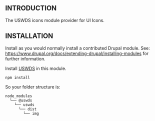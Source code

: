 ## INTRODUCTION

The USWDS icons module provider for UI Icons.

## INSTALLATION

Install as you would normally install a contributed Drupal module.
See: https://www.drupal.org/docs/extending-drupal/installing-modules for further
information.

Install [USWDS](https://www.npmjs.com/package/@uswds/uswds) in this module.

```shell
npm install
```

So your folder structure is:

```
node_modules
  └── @uswds
    └── uswds
      └── dist
        └── img
```
